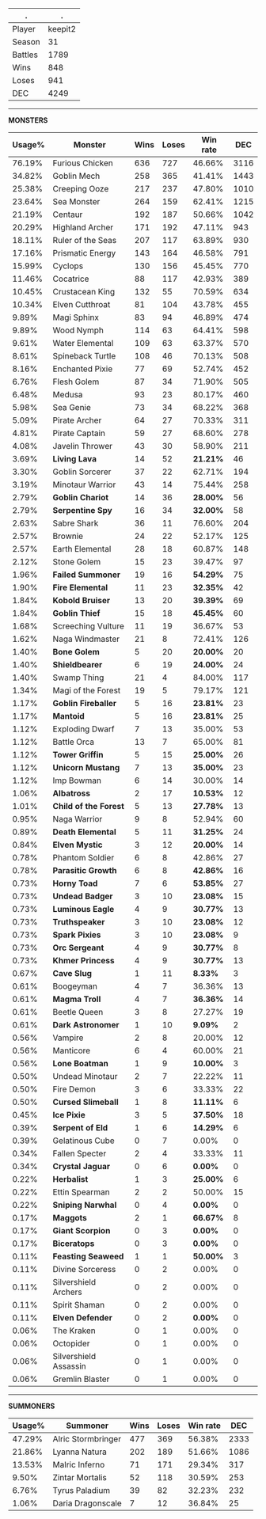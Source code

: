 .|.
|-|-
Player|keepit2
Season|31
Battles|1789
Wins|848
Loses|941
DEC|4249

---
**MONSTERS**

Usage%|Monster|Wins|Loses|Win rate|DEC|
-|-|-|-|-|-|
76.19%|Furious Chicken|636|727|46.66%|3116|
34.82%|Goblin Mech|258|365|41.41%|1443|
25.38%|Creeping Ooze|217|237|47.80%|1010|
23.64%|Sea Monster|264|159|62.41%|1215|
21.19%|Centaur|192|187|50.66%|1042|
20.29%|Highland Archer|171|192|47.11%|943|
18.11%|Ruler of the Seas|207|117|63.89%|930|
17.16%|Prismatic Energy|143|164|46.58%|791|
15.99%|Cyclops|130|156|45.45%|770|
11.46%|Cocatrice|88|117|42.93%|389|
10.45%|Crustacean King|132|55|70.59%|634|
10.34%|Elven Cutthroat|81|104|43.78%|455|
9.89%|Magi Sphinx|83|94|46.89%|474|
9.89%|Wood Nymph|114|63|64.41%|598|
9.61%|Water Elemental|109|63|63.37%|570|
8.61%|Spineback Turtle|108|46|70.13%|508|
8.16%|Enchanted Pixie|77|69|52.74%|452|
6.76%|Flesh Golem|87|34|71.90%|505|
6.48%|Medusa|93|23|80.17%|460|
5.98%|Sea Genie|73|34|68.22%|368|
5.09%|Pirate Archer|64|27|70.33%|311|
4.81%|Pirate Captain|59|27|68.60%|278|
4.08%|Javelin Thrower|43|30|58.90%|211|
3.69%|**Living Lava**|14|52|**21.21%**|46|
3.30%|Goblin Sorcerer|37|22|62.71%|194|
3.19%|Minotaur Warrior|43|14|75.44%|258|
2.79%|**Goblin Chariot**|14|36|**28.00%**|56|
2.79%|**Serpentine Spy**|16|34|**32.00%**|58|
2.63%|Sabre Shark|36|11|76.60%|204|
2.57%|Brownie|24|22|52.17%|125|
2.57%|Earth Elemental|28|18|60.87%|148|
2.12%|Stone Golem|15|23|39.47%|97|
1.96%|**Failed Summoner**|19|16|**54.29%**|75|
1.90%|**Fire Elemental**|11|23|**32.35%**|42|
1.84%|**Kobold Bruiser**|13|20|**39.39%**|69|
1.84%|**Goblin Thief**|15|18|**45.45%**|60|
1.68%|Screeching Vulture|11|19|36.67%|53|
1.62%|Naga Windmaster|21|8|72.41%|126|
1.40%|**Bone Golem**|5|20|**20.00%**|20|
1.40%|**Shieldbearer**|6|19|**24.00%**|24|
1.40%|Swamp Thing|21|4|84.00%|117|
1.34%|Magi of the Forest|19|5|79.17%|121|
1.17%|**Goblin Fireballer**|5|16|**23.81%**|23|
1.17%|**Mantoid**|5|16|**23.81%**|25|
1.12%|Exploding Dwarf|7|13|35.00%|53|
1.12%|Battle Orca|13|7|65.00%|81|
1.12%|**Tower Griffin**|5|15|**25.00%**|26|
1.12%|**Unicorn Mustang**|7|13|**35.00%**|23|
1.12%|Imp Bowman|6|14|30.00%|14|
1.06%|**Albatross**|2|17|**10.53%**|12|
1.01%|**Child of the Forest**|5|13|**27.78%**|13|
0.95%|Naga Warrior|9|8|52.94%|60|
0.89%|**Death Elemental**|5|11|**31.25%**|24|
0.84%|**Elven Mystic**|3|12|**20.00%**|14|
0.78%|Phantom Soldier|6|8|42.86%|27|
0.78%|**Parasitic Growth**|6|8|**42.86%**|16|
0.73%|**Horny Toad**|7|6|**53.85%**|27|
0.73%|**Undead Badger**|3|10|**23.08%**|15|
0.73%|**Luminous Eagle**|4|9|**30.77%**|13|
0.73%|**Truthspeaker**|3|10|**23.08%**|12|
0.73%|**Spark Pixies**|3|10|**23.08%**|9|
0.73%|**Orc Sergeant**|4|9|**30.77%**|8|
0.73%|**Khmer Princess**|4|9|**30.77%**|13|
0.67%|**Cave Slug**|1|11|**8.33%**|3|
0.61%|Boogeyman|4|7|36.36%|13|
0.61%|**Magma Troll**|4|7|**36.36%**|14|
0.61%|Beetle Queen|3|8|27.27%|19|
0.61%|**Dark Astronomer**|1|10|**9.09%**|2|
0.56%|Vampire|2|8|20.00%|12|
0.56%|Manticore|6|4|60.00%|21|
0.56%|**Lone Boatman**|1|9|**10.00%**|3|
0.50%|Undead Minotaur|2|7|22.22%|11|
0.50%|Fire Demon|3|6|33.33%|22|
0.50%|**Cursed Slimeball**|1|8|**11.11%**|6|
0.45%|**Ice Pixie**|3|5|**37.50%**|18|
0.39%|**Serpent of Eld**|1|6|**14.29%**|6|
0.39%|Gelatinous Cube|0|7|0.00%|0|
0.34%|Fallen Specter|2|4|33.33%|11|
0.34%|**Crystal Jaguar**|0|6|**0.00%**|0|
0.22%|**Herbalist**|1|3|**25.00%**|6|
0.22%|Ettin Spearman|2|2|50.00%|15|
0.22%|**Sniping Narwhal**|0|4|**0.00%**|0|
0.17%|**Maggots**|2|1|**66.67%**|8|
0.17%|**Giant Scorpion**|0|3|**0.00%**|0|
0.17%|**Biceratops**|0|3|**0.00%**|0|
0.11%|**Feasting Seaweed**|1|1|**50.00%**|3|
0.11%|Divine Sorceress|0|2|0.00%|0|
0.11%|Silvershield Archers|0|2|0.00%|0|
0.11%|Spirit Shaman|0|2|0.00%|0|
0.11%|**Elven Defender**|0|2|**0.00%**|0|
0.06%|The Kraken|0|1|0.00%|0|
0.06%|Octopider|0|1|0.00%|0|
0.06%|Silvershield Assassin|0|1|0.00%|0|
0.06%|Gremlin Blaster|0|1|0.00%|0|

---
**SUMMONERS**

Usage%|Summoner|Wins|Loses|Win rate|DEC|
-|-|-|-|-|-|
47.29%|Alric Stormbringer|477|369|56.38%|2333|
21.86%|Lyanna Natura|202|189|51.66%|1086|
13.53%|Malric Inferno|71|171|29.34%|317|
9.50%|Zintar Mortalis|52|118|30.59%|253|
6.76%|Tyrus Paladium|39|82|32.23%|232|
1.06%|Daria Dragonscale|7|12|36.84%|25|

